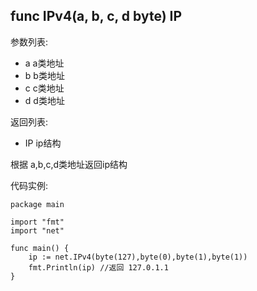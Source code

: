 ## func IPv4(a, b, c, d byte) IP

参数列表:

- a a类地址
- b b类地址
- c c类地址
- d d类地址

返回列表:

- IP ip结构


根据 a,b,c,d类地址返回ip结构

代码实例:

	package main
	
	import "fmt"
	import "net"
	
	func main() {
		ip := net.IPv4(byte(127),byte(0),byte(1),byte(1))
		fmt.Println(ip) //返回 127.0.1.1
	}